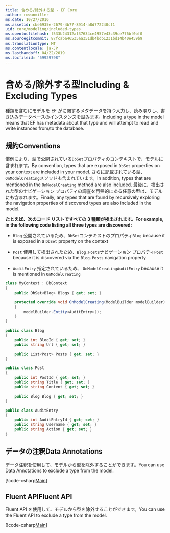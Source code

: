 ```yaml
---
title: 含める/除外する型 - EF Core
author: rowanmiller
ms.date: 10/27/2016
ms.assetid: cbe6935e-2679-4b77-8914-a8d772240cf1
uid: core/modeling/included-types
ms.openlocfilehash: f533b24312af37634ce4957e43c39ce776bf0bf0
ms.sourcegitcommit: 87fcaba46535aa351db4bdb1231bd14b40e459b9
ms.translationtype: MT
ms.contentlocale: ja-JP
ms.lasthandoff: 04/22/2019
ms.locfileid: "59929798"
---
```

# <a name="including--excluding-types"></a><span data-ttu-id="ff449-102">含める/除外する型</span><span class="sxs-lookup"><span data-stu-id="ff449-102">Including & Excluding Types</span></span>

<span data-ttu-id="ff449-103">種類を含むにモデルを EF がに関するメタデータを持つ入力し、読み取りし、書き込みデータベースのインスタンスを試みます。</span><span class="sxs-lookup"><span data-stu-id="ff449-103">Including a type in the model means that EF has metadata about that type and will attempt to read and write instances from/to the database.</span></span>

## <a name="conventions"></a><span data-ttu-id="ff449-104">規約</span><span class="sxs-lookup"><span data-stu-id="ff449-104">Conventions</span></span>

<span data-ttu-id="ff449-105">慣例により、型で公開されている`DbSet`プロパティのコンテキストで、モデルに含まれます。</span><span class="sxs-lookup"><span data-stu-id="ff449-105">By convention, types that are exposed in `DbSet` properties on your context are included in your model.</span></span> <span data-ttu-id="ff449-106">さらに記載されている型、`OnModelCreating`メソッドも含まれています。</span><span class="sxs-lookup"><span data-stu-id="ff449-106">In addition, types that are mentioned in the `OnModelCreating` method are also included.</span></span> <span data-ttu-id="ff449-107">最後に、検出された型のナビゲーション プロパティの調査を再帰的にある任意の型は、モデルにも含まれます。</span><span class="sxs-lookup"><span data-stu-id="ff449-107">Finally, any types that are found by recursively exploring the navigation properties of discovered types are also included in the model.</span></span>

<span data-ttu-id="ff449-108">**たとえば、次のコード リストですべての 3 種類が検出されます。**</span><span class="sxs-lookup"><span data-stu-id="ff449-108">**For example, in the following code listing all three types are discovered:**</span></span>

* <span data-ttu-id="ff449-109">`Blog` 公開されているため、`DbSet`コンテキストのプロパティ</span><span class="sxs-lookup"><span data-stu-id="ff449-109">`Blog` because it is exposed in a `DbSet` property on the context</span></span>

* <span data-ttu-id="ff449-110">`Post` 使用して検出されたため、`Blog.Posts`ナビゲーション プロパティ</span><span class="sxs-lookup"><span data-stu-id="ff449-110">`Post` because it is discovered via the `Blog.Posts` navigation property</span></span>

* <span data-ttu-id="ff449-111">`AuditEntry` 指定されているため、 `OnModelCreating`</span><span class="sxs-lookup"><span data-stu-id="ff449-111">`AuditEntry` because it is mentioned in `OnModelCreating`</span></span>

<!-- [!code-csharp[Main](samples/core/Modeling/Conventions/Samples/IncludedTypes.cs?highlight=3,7,16)] -->
``` csharp
class MyContext : DbContext
{
    public DbSet<Blog> Blogs { get; set; }

    protected override void OnModelCreating(ModelBuilder modelBuilder)
    {
        modelBuilder.Entity<AuditEntry>();
    }
}

public class Blog
{
    public int BlogId { get; set; }
    public string Url { get; set; }

    public List<Post> Posts { get; set; }
}

public class Post
{
    public int PostId { get; set; }
    public string Title { get; set; }
    public string Content { get; set; }

    public Blog Blog { get; set; }
}

public class AuditEntry
{
    public int AuditEntryId { get; set; }
    public string Username { get; set; }
    public string Action { get; set; }
}
```

## <a name="data-annotations"></a><span data-ttu-id="ff449-112">データの注釈</span><span class="sxs-lookup"><span data-stu-id="ff449-112">Data Annotations</span></span>

<span data-ttu-id="ff449-113">データ注釈を使用して、モデルから型を除外することができます。</span><span class="sxs-lookup"><span data-stu-id="ff449-113">You can use Data Annotations to exclude a type from the model.</span></span>

[!code-csharp[Main](../../../samples/core/Modeling/DataAnnotations/Samples/IgnoreType.cs?highlight=20)]

## <a name="fluent-api"></a><span data-ttu-id="ff449-114">Fluent API</span><span class="sxs-lookup"><span data-stu-id="ff449-114">Fluent API</span></span>

<span data-ttu-id="ff449-115">Fluent API を使用して、モデルから型を除外することができます。</span><span class="sxs-lookup"><span data-stu-id="ff449-115">You can use the Fluent API to exclude a type from the model.</span></span>

[!code-csharp[Main](../../../samples/core/Modeling/FluentAPI/Samples/IgnoreType.cs?highlight=12)]
